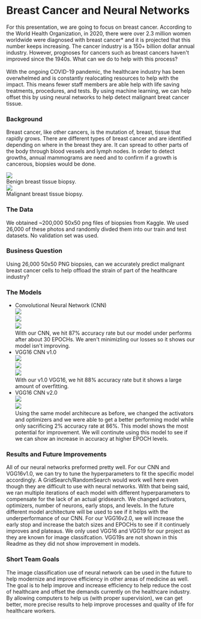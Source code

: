 # Breast Cancer and Neural Networks

For this presentation, we are going to focus on breast cancer. According to the World Health Organization, in 2020, there were over 2.3 million women worldwide were diagnosed with breast cancer* and it is projected that this number keeps increasing. The cancer industry is a 150+ billion dollar annual industry. However, prognoses for cancers such as breast cancers haven't improved since the 1940s. What can we do to help with this process?\
\
With the ongoing COVID-19 pandemic, the healthcare industry has been overwhelmed and is constantly realocating resources to help with the impact. This means fewer staff members are able help with life saving treatments, procedures, and tests. By using machine learning, we can help offset this by using neural networks to help detect malignant breat cancer tissue.

### Background

Breast cancer, like other cancers, is the mutation of, breast, tissue that rapidly grows. There are different types of breast cancer and are identified depending on where in the breast they are. It can spread to other parts of the body through blood vessels and lymph nodes. In order to detect growths, annual mammograms are need and to confirm if a growth is cancerous, biopsies would be done.

![](Images/benign.jpg)\
Benign breast tissue biopsy.\
![](Images/malignant.jpg)\
Malignant breast tissue biopsy.

### The Data
We obtained ~200,000 50x50 png files of biopsies from Kaggle. We used 26,000 of these photos and randomly divded them into our train and test datasets. No validation set was used.

### Business Question

Using 26,000 50x50 PNG biopsies, can we accurately predict malignant breast cancer cells to help offload the strain of part of the healthcare industry?

### The Models
- Convolutional Neural Network (CNN)\
![](Images/CNNBestfitting.jpg)\
![](Images/CNNConfusionMatrix.jpg)\
![](Images/CNNGraphs.jpg)\
With our CNN, we hit 87% accuracy rate but our model under performs after about 30 EPOCHs. We aren't minimizling our losses so it shows our model isn't improving.
- VGG16 CNN v1.0\
![](Images/VGG16BestFitting.jpg)\
![](Images/VGG16v1ConfusionMatrix.jpg)\
![](Images/VGG16v1Graph.jpg)\
With our v1.0 VGG16, we hit 88% accuracy rate but it shows a large amount of overfitting.
- VGG16 CNN v2.0\
![](Images/VGG16v2ConfusionMatrix.jpg)\
![](Images/VGG16v2Graph.jpg)\
Using the same model architecure as before, we changed the activators and optimizers and we were able to get a better performing model while only sacrificing 2% accuracy rate at 86%. This model shows the most potential for improvement. We will continute using this model to see if we can show an increase in accuracy at higher EPOCH levels.

### Results and Future Improvements

All of our neural networks preformed pretty well. For our CNN and VGG16v1.0, we can try to tune the hyperparameters to fit the specific model accordingly. A GridSearch/RandomSearch would work well here even though they are difficult to use with neural networks. With that being said, we ran multiple iterations of each model with different hyperparameters to compensate for the lack of an actual gridsearch. We changed activators, optimizers, number of neurons, early stops, and levels. In the future different model architecture will be used to see if it helps with the underperformance of our CNN. For our VGG16v2.0, we will increase the early stop and increase the batch sizes and EPOCHs to see if it continuely improves and plateaus. We only used VGG16 and VGG19 for our project as they are known for image classifcation. VGG19s are not shown in this Readme as they did not show improvement in models.

### Short Team Goals

The image classification use of neural network can be used in the future to help modernize and improve efficiency in other areas of medicine as well. The goal is to help improve and increase efficiency to help reduce the cost of healthcare and offset the demands currently on the healthcare industry. By allowing computers to help us (with proper supervision), we can get better, more precise results to help improve processes and quality of life for healthcare workers.
